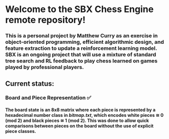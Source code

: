 # Welcome to the SBX Chess Engine remote repository!

### This is a personal project by Matthew Curry as an exercise in object-oriented programming, efficient algorithmic design, and feature extraction to update a reinforcement learning model. SBX is an ongoing project that will use a mixture of standard tree search and RL feedback to play chess learned on games played by professional players.

## Current status:

### Board and Piece Representation :white_check_mark:
#### The board state is an 8x8 matrix where each piece is represented by a hexadecimal number class in *bitmap.txt*, which encodes white pieces &#8773; 0 (mod 2) and black pieces &#8773; 1 (mod 2). This was done to allow quick comparisons between pieces on the board without the use of explicit piece classes.

